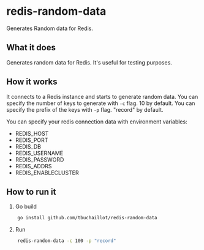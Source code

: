 # redis-random-data
Generates Random data for Redis.

## What it does
Generates random data for Redis. It's useful for testing purposes.

## How it works
It connects to a Redis instance and starts to generate random data.
You can specify the number of keys to generate with `-c` flag. 10 by default.
You can specify the prefix of the keys with `-p` flag. "record" by default.

You can specify your redis connection data with environment variables:
- REDIS_HOST
- REDIS_PORT
- REDIS_DB
- REDIS_USERNAME
- REDIS_PASSWORD
- REDIS_ADDRS
- REDIS_ENABLECLUSTER

## How to run it
1. Go build
```bash
    go install github.com/tbuchaillot/redis-random-data
```
2. Run
```bash
    redis-random-data -c 100 -p "record"
```
